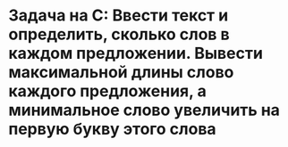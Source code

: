 # Задача на С: Ввести текст и определить, сколько слов в каждом предложении. Вывести максимальной длины слово каждого предложения, а минимальное слово увеличить на первую букву этого слова
